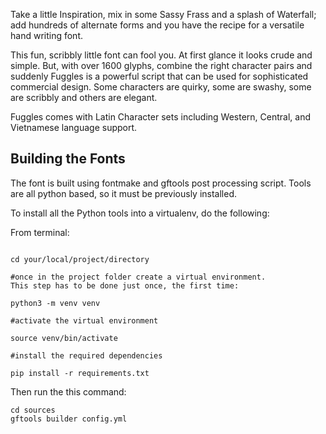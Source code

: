 Take a little Inspiration, mix in some Sassy Frass and a splash of Waterfall; add hundreds of alternate forms and you have the recipe for a versatile hand writing font.

This fun, scribbly little font can fool you. At first glance it looks crude and simple. But, with over 1600 glyphs, combine the right character pairs and suddenly Fuggles is a powerful script that can be used for sophisticated commercial design. Some characters are quirky, some are swashy, some are scribbly and others are elegant.

Fuggles comes with Latin Character sets including Western, Central, and Vietnamese language support.

## Building the Fonts

The font is built using fontmake and gftools post processing script. Tools are all python based, so it must be previously installed.

To install all the Python tools into a virtualenv, do the following:

From terminal:

```

cd your/local/project/directory

#once in the project folder create a virtual environment. 
This step has to be done just once, the first time:

python3 -m venv venv

#activate the virtual environment

source venv/bin/activate

#install the required dependencies

pip install -r requirements.txt

```

Then run the this command:

```
cd sources
gftools builder config.yml
```
